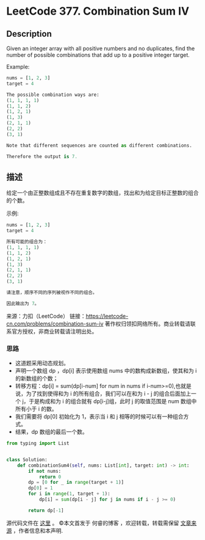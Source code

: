 # LeetCode 377. Combination Sum IV

## Description

Given an integer array with all positive numbers and no duplicates, find the number of possible combinations that add up to a positive integer target.

Example:

```py
nums = [1, 2, 3]
target = 4

The possible combination ways are:
(1, 1, 1, 1)
(1, 1, 2)
(1, 2, 1)
(1, 3)
(2, 1, 1)
(2, 2)
(3, 1)

Note that different sequences are counted as different combinations.

Therefore the output is 7.
```

## 描述

给定一个由正整数组成且不存在重复数字的数组，找出和为给定目标正整数的组合的个数。

示例:

```py
nums = [1, 2, 3]
target = 4

所有可能的组合为：
(1, 1, 1, 1)
(1, 1, 2)
(1, 2, 1)
(1, 3)
(2, 1, 1)
(2, 2)
(3, 1)

请注意，顺序不同的序列被视作不同的组合。

因此输出为 7。
```

来源：力扣（LeetCode）
链接：https://leetcode-cn.com/problems/combination-sum-iv
著作权归领扣网络所有。商业转载请联系官方授权，非商业转载请注明出处。

### 思路

* 这道题采用动态规划。
* 声明一个数组 dp ，dp\[i] 表示使用数组 nums 中的数构成新数组，使其和为 i 的新数组的个数；
* 转移方程：dp\[i] = sum(dp\[i-num] for num in nums if i-num>=0),也就是说，为了找到使得和为 i 的所有组合，我们可以在和为 i - j 的组合后面加上一个 j，于是构成和为 i 的组合就有 dp\[i-j]组，此时 j 的取值范围是 num 数组中所有小于 i 的数。
* 我们需要将 dp\[0] 初始化为 1，表示当 i 和 j 相等的时候可以有一种组合方式。
* 结果，dp 数组的最后一个数。

```py
from typing import List


class Solution:
    def combinationSum4(self, nums: List[int], target: int) -> int:
        if not nums:
            return 0
        dp = [0 for _ in range(target + 1)]
        dp[0] = 1
        for i in range(1, target + 1):
            dp[i] = sum(dp[i - j] for j in nums if i - j >= 0)

        return dp[-1]
```

源代码文件在 [这里](https://github.com/ruicore/Algorithm/blob/master/LeetCode/2019-07-20-377-Combination-Sum-IV.py) 。
©本文首发于 何睿的博客 ，欢迎转载，转载需保留 [文章来源](https://www.ruicore.cn/leetcode-377-combination-sum-iv/) ，作者信息和本声明.
